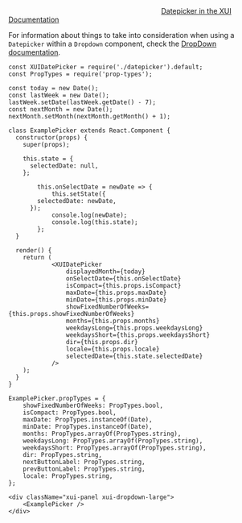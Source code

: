 

<div class="xui-margin-vertical">
	<div>
		<svg focusable="false" class="xui-icon xui-icon-inline xui-icon-large xui-icon-color-blue"> <use xlink:href="#xui-icon-bookmark" role="presentation"/></svg>
		<span><a href="../section-datepicker.html#datepicker">Datepicker in the XUI Documentation</a></span>
	</div>
</div>

For information about things to take into consideration when using a `Datepicker` within a `Dropdown` component, check the [DropDown documentation](#dropdown).

```
const XUIDatePicker = require('./datepicker').default;
const PropTypes = require('prop-types');

const today = new Date();
const lastWeek = new Date();
lastWeek.setDate(lastWeek.getDate() - 7);
const nextMonth = new Date();
nextMonth.setMonth(nextMonth.getMonth() + 1);

class ExamplePicker extends React.Component {
  constructor(props) {
    super(props);

    this.state = {
      selectedDate: null,
    };

		this.onSelectDate = newDate => {
			this.setState({
        selectedDate: newDate,
      });
			console.log(newDate);
			console.log(this.state);
		};
  }

  render() {
    return (
			<XUIDatePicker
				displayedMonth={today}
				onSelectDate={this.onSelectDate}
				isCompact={this.props.isCompact}
				maxDate={this.props.maxDate}
				minDate={this.props.minDate}
				showFixedNumberOfWeeks={this.props.showFixedNumberOfWeeks}
				months={this.props.months}
				weekdaysLong={this.props.weekdaysLong}
				weekdaysShort={this.props.weekdaysShort}
				dir={this.props.dir}
				locale={this.props.locale}
				selectedDate={this.state.selectedDate}
			/>
    );
  }
}

ExamplePicker.propTypes = {
	showFixedNumberOfWeeks: PropTypes.bool,
	isCompact: PropTypes.bool,
	maxDate: PropTypes.instanceOf(Date),
	minDate: PropTypes.instanceOf(Date),
	months: PropTypes.arrayOf(PropTypes.string),
	weekdaysLong: PropTypes.arrayOf(PropTypes.string),
	weekdaysShort: PropTypes.arrayOf(PropTypes.string),
	dir: PropTypes.string,
	nextButtonLabel: PropTypes.string,
	prevButtonLabel: PropTypes.string,
	locale: PropTypes.string,
};

<div className="xui-panel xui-dropdown-large">
	<ExamplePicker />
</div>
```
